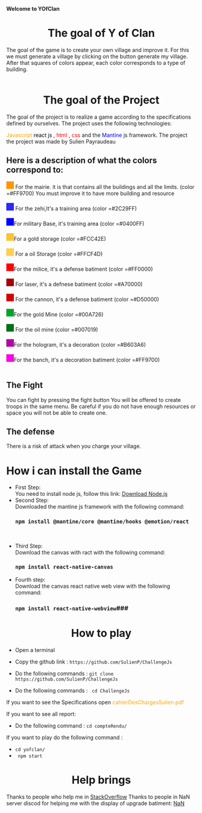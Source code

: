 **Welcome to YOfClan**

# <center> The goal of Y of Clan </center> #
The goal of the game is to create your own village and improve it.
For this we must generate a village by clicking on the button generate my village.
After that squares of colors appear, each color corresponds to a type of building.
<br></br>

# <center>  The goal of the Project  </center>
The goal of the project is to realize a game according to the specifications defined by ourselves.
The project uses the following technologies:

 <span style="color:orange">Javascript</span> <span style="color:black">react js </span>, <span style="color:red">html </span>, <span style="color:red">css</span> and the <span style="color:blue">Mantine </span> js framework.
The project the project was made by Sulien Payraudeau
## Here is a description of what the colors correspond to: ##
<div style="display: inline-block; width: 20px; height: 20px; background-color: #FF9700;"></div> For the mairie. it is that contains all the buildings and all the limits. (color =#FF9700)
You must improve it to have more building and resource<br></br>
<div style="display: inline-block; width: 20px; height: 20px; background-color: #2C29FF;"></div> For the zehi,It's a training area (color =#2C29FF) <br></br>
<div style="display: inline-block; width: 20px; height: 20px; background-color: #0400FF;"></div>For military Base, it's training area (color =#0400FF) <br></br>
<div style="display: inline-block; width: 20px; height: 20px; background-color: #FCC42E;"></div>For a gold storage (color =#FCC42E) <br></br>
<div style="display: inline-block; width: 20px; height: 20px; background-color: #FFCF4D;"></div> For a oil Storage (color =#FFCF4D)<br></br>
<div style="display: inline-block; width: 20px; height: 20px; background-color: #FF0000;"></div>For the milice, it's a defense batiment (color =#FF0000) <br></br>
<div style="display: inline-block; width: 20px; height: 20px; background-color: #A70000;"></div> For laser, it's a defnese batiment (color =#A70000)<br></br>
<div style="display: inline-block; width: 20px; height: 20px; background-color: #D50000;"></div> For the cannon, it's a defense batiment (color =#D50000)<br></br>
<div style="display: inline-block; width: 20px; height: 20px; background-color: #00A726;"></div>For the gold Mine (color =#00A726) <br></br>
<div style="display: inline-block; width: 20px; height: 20px; background-color: #007019;"></div> For the oil mine (color =#007019) <br></br>
<div style="display: inline-block; width: 20px; height: 20px; background-color: #B603A6;"></div>For the hologram, it's a decoration (color =#B603A6) <br></br>
<div style="display: inline-block; width: 20px; height: 20px; background-color: #FA00E3;"></div>For the banch, it's a decoration batiment (color =#FF9700)<br></br>

## The Fight ##
You can fight by pressing the fight button
You will be offered to create troops in the same menu.
Be careful if you do not have enough resources or space you will not be able to create one.
<br> 

## The defense ##
There is a risk of attack when you charge your village.

# **How i can install the Game** #
* First Step: <br>
    You need to install node js, follow this link: [Download Node.js](https://nodejs.org/en/download) <br>
* Second Step: <br>
    Downloaded the mantine js framework with the following command:  
    ### ``` npm install @mantine/core @mantine/hooks @emotion/react ``` ###
<br>

* Third Step: <br>
    Download the canvas with ract with the following command:
    <br>
    ### ``` npm install react-native-canvas ``` ###
* Fourth step: <br>
    Download the canvas react native web view with the following command:
    ### ``` npm install react-native-webview ```###
# <center> How to play </center> #

* Open a terminal

* Copy the github link  : ```https://github.com/SulienP/ChallengeJs ```

* Do the following commands : ```git clone https://github.com/SulienP/ChallengeJs ```

* Do the following commands : ``` cd ChallengeJs```

If you want to see the Specifications open <span style="color:orange">cahierDesChargesSulien.pdf </span>

If you want to see all report: 
* Do the following command : ``` cd compteRendu/ ```

If you want to play do the following command : 
* ``` cd yofclan/ ```
* ``` npm start```

# <center> Help brings </center> #

Thanks to people who help me in [StackOverflow](https://stackoverflow.com/questions/76200836/i-want-to-check-the-color-at-the-coordinate-of-my-click-with-canvas-but-i-only-g )
Thanks to people in NaN server discod for helping me with the  display of upgrade batiment: [NaN](https://discord.gg/9guZJryFtn)
